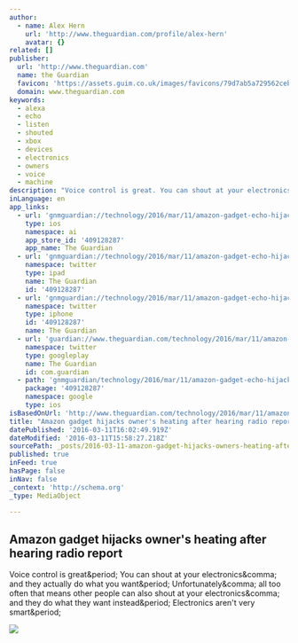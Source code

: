 ```yaml
---
author:
  - name: Alex Hern
    url: 'http://www.theguardian.com/profile/alex-hern'
    avatar: {}
related: []
publisher:
  url: 'http://www.theguardian.com'
  name: the Guardian
  favicon: 'https://assets.guim.co.uk/images/favicons/79d7ab5a729562cebca9c6a13c324f0e/32x32.ico'
  domain: www.theguardian.com
keywords:
  - alexa
  - echo
  - listen
  - shouted
  - xbox
  - devices
  - electronics
  - owners
  - voice
  - machine
description: "Voice control is great. You can shout at your electronics, and they actually do what you want. Unfortunately, all too often that means other people can also shout at your electronics, and they do what they want instead. Electronics aren't very smart."
inLanguage: en
app_links:
  - url: 'gnmguardian://technology/2016/mar/11/amazon-gadget-echo-hijacks-owner-heating-radio-report?contenttype=Article&source=applinks'
    type: ios
    namespace: ai
    app_store_id: '409128287'
    app_name: The Guardian
  - url: 'gnmguardian://technology/2016/mar/11/amazon-gadget-echo-hijacks-owner-heating-radio-report?contenttype=Article&source=twitter'
    namespace: twitter
    type: ipad
    name: The Guardian
    id: '409128287'
  - url: 'gnmguardian://technology/2016/mar/11/amazon-gadget-echo-hijacks-owner-heating-radio-report?contenttype=Article&source=twitter'
    namespace: twitter
    type: iphone
    id: '409128287'
    name: The Guardian
  - url: 'guardian://www.theguardian.com/technology/2016/mar/11/amazon-gadget-echo-hijacks-owner-heating-radio-report'
    namespace: twitter
    type: googleplay
    name: The Guardian
    id: com.guardian
  - path: 'gnmguardian/technology/2016/mar/11/amazon-gadget-echo-hijacks-owner-heating-radio-report?contenttype=Article&source=google'
    package: '409128287'
    namespace: google
    type: ios
isBasedOnUrl: 'http://www.theguardian.com/technology/2016/mar/11/amazon-gadget-echo-hijacks-owner-heating-radio-report'
title: "Amazon gadget hijacks owner's heating after hearing radio report"
datePublished: '2016-03-11T16:02:49.919Z'
dateModified: '2016-03-11T15:58:27.218Z'
sourcePath: _posts/2016-03-11-amazon-gadget-hijacks-owners-heating-after-hearing-radio-re.md
published: true
inFeed: true
hasPage: false
inNav: false
_context: 'http://schema.org'
_type: MediaObject

---
```

<article style=""><h1>Amazon gadget hijacks owner's heating after hearing radio report</h1><p>Voice control is great&amp;period; You can shout at your electronics&amp;comma; and they actually do what you want&amp;period; Unfortunately&amp;comma; all too often that means other people can also shout at your electronics&amp;comma; and they do what they want instead&amp;period; Electronics aren't very smart&amp;period;</p><img src="https://i.guim.co.uk/img/media/46f88d9ac31e0564bccf35a4a72d07e9843339d3/0_103_4752_2851/4752.jpg?w=1200&amp;q=55&amp;auto=format&amp;usm=12&amp;fit=max&amp;s=f16cec339b92eb6fe71c9b687f39a98f" /></article>